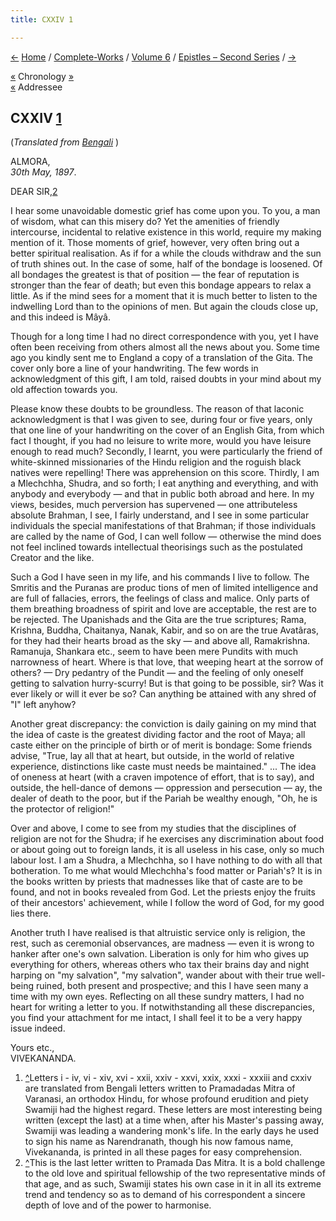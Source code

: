 ```yaml
---
title: CXXIV 1

---
```

<div>

[←](123_mary.htm) [Home](../../../index.htm) /
[Complete-Works](../../complete_works.htm) / [Volume
6](../volume_6_contents.htm) / [Epistles – Second
Series](epistles_second_series_contents.htm) / [→](125_shuddhananda.htm)

  

[«](../../volume_5/epistles_first_series/075_doctor_shashi.htm)
Chronology [»](../../volume_5/epistles_first_series/076_mr_.htm)  
[«](../../volume_8/epistles_fourth_series/005_sir.htm) Addressee

## CXXIV [1](#fn1)

(*Translated from [Bengali](b7339e6124.pdf)* )

ALMORA,  
*30th May, 1897*.

DEAR SIR,[2](#fn2)

I hear some unavoidable domestic grief has come upon you. To you,  a man
of wisdom, what can this misery do? Yet the amenities of friendly
intercourse, incidental to relative existence in this world, require my
making mention of it. Those moments of grief, however, very often bring
out a better spiritual realisation. As if for a while the clouds
withdraw and the sun of truth shines out. In the case of some, half of
the bondage is loosened. Of all bondages the greatest is that of
position — the fear of reputation is stronger than the fear of death;
but even this bondage appears to relax a little. As if the mind sees for
a moment that it is much better to listen to the indwelling Lord than to
the opinions of men. But again the clouds close up, and this indeed is
Mâyâ.

Though for a long time I had no direct correspondence with you, yet I
have often been receiving from others almost all the news about you.
Some time ago you kindly sent me to England a copy of a translation of
the Gita. The cover only bore a line of your handwriting. The few words
in acknowledgment of this gift, I am told, raised doubts in your mind
about my old affection towards you.

Please know these doubts to be groundless. The reason of that laconic
acknowledgment is that I was given to see, during four or five years,
only that one line of your handwriting on the cover of an English Gita,
from which fact I thought, if you had no leisure to write more, would
you have leisure enough to read much? Secondly, I learnt, you were
particularly the friend of white-skinned missionaries of the Hindu
religion and the roguish black natives were repelling! There was
apprehension on this score. Thirdly, I am a Mlechchha, Shudra, and so
forth; I eat anything and everything, and with anybody and everybody —
and that in public both abroad and here. In my views, besides, much
perversion has supervened — one attributeless absolute Brahman, I see, I
fairly understand, and I see in some particular individuals the special
manifestations of that Brahman; if those individuals are called by the
name of God, I can well follow — otherwise the mind does not feel
inclined towards intellectual theorisings such as the postulated Creator
and the like.

Such a God I have seen in my life, and his commands I live to follow.
The Smritis and the Puranas are produc tions of men of limited
intelligence and are full of fallacies, errors, the feelings of class
and malice. Only parts of them breathing broadness of spirit and love
are acceptable, the rest are to be rejected. The Upanishads and the Gita
are the true scriptures; Rama, Krishna, Buddha, Chaitanya, Nanak, Kabir,
and so on are the true Avatâras, for they had their hearts broad as the
sky — and above all, Ramakrishna. Ramanuja, Shankara etc., seem to have
been mere Pundits with much narrowness of heart. Where is that love,
that weeping heart at the sorrow of others? — Dry pedantry of the Pundit
— and the feeling of only oneself getting to salvation hurry-scurry! But
is that going to be possible, sir? Was it ever likely or will it ever be
so? Can anything be attained with any shred of "I" left anyhow?

Another great discrepancy: the conviction is daily gaining on my mind
that the idea of caste is the greatest dividing factor and the root of
Maya; all caste either on the principle of birth or of merit is bondage:
Some friends advise, "True, lay all that at heart, but outside, in the
world of relative experience, distinctions like caste must needs be
maintained." ... The idea of oneness at heart (with a craven impotence
of effort, that is to say), and outside, the hell-dance of demons —
oppression and persecution — ay, the dealer of death to the poor, but if
the Pariah be wealthy enough, "Oh, he is the protector of religion!"

Over and above, I come to see from my studies that the disciplines of
religion are not for the Shudra; if he exercises any discrimination
about food or about going out to foreign lands, it is all useless in his
case, only so much labour lost. I am a Shudra, a Mlechchha, so I have
nothing to do with all that botheration. To me what would Mlechchha's
food matter or Pariah's? It is in the books written by priests that
madnesses like that of caste are to be found, and not in books revealed
from God. Let the priests enjoy the fruits of their ancestors'
achievement, while I follow the word of God, for my good lies there.

Another truth I have realised is that altruistic service only is
religion, the rest, such as ceremonial observances, are madness — even
it is wrong to hanker after one's own salvation. Liberation is only for
him who gives up everything for others, whereas others who tax their
brains day and night harping on "my salvation", "my salvation", wander
about with their true well-being ruined, both present and prospective;
and this I have seen many a time with my own eyes. Reflecting on all
these sundry matters, I had no heart for writing a letter to you. If
notwithstanding all these discrepancies, you find your attachment for me
intact, I shall feel it to be a very happy issue indeed.

Yours etc.,  
VIVEKANANDA.

1.  [^](#txt1)Letters i - iv, vi - xiv, xvi - xxii, xxiv - xxvi, xxix,
    xxxi - xxxiii and cxxiv are translated from Bengali letters written
    to Pramadadas Mitra of Varanasi, an orthodox Hindu, for whose
    profound erudition and piety Swamiji had the highest regard. These
    letters are most interesting being written (except the last) at a
    time when, after his Master's passing away, Swamiji was leading a
    wandering monk's life. In the early days he used to sign his name as
    Narendranath, though his now famous name, Vivekananda, is printed in
    all these pages for easy comprehension.
2.  [^](#txt2)This is the last letter written to Pramada Das Mitra. It
    is a bold challenge to the old love and spiritual fellowship of the
    two representative minds of that age, and as such, Swamiji states
    his own case in it in all its extreme trend and tendency so as to
    demand of his correspondent a sincere depth of love and of the power
    to harmonise.

</div>
